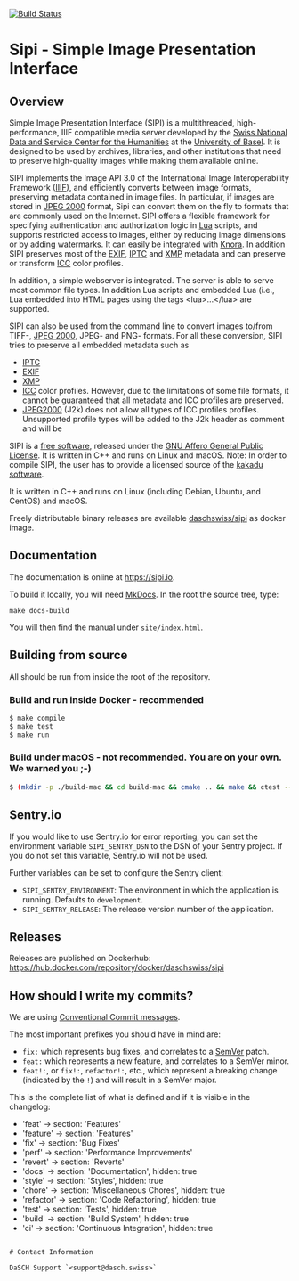 [![Build Status](https://github.com/dasch-swiss/sipi/actions/workflows/docker-build.yml/badge.svg?branch=main)](https://github.com/dasch-swiss/sipi/actions)

# Sipi - Simple Image Presentation Interface

## Overview

Simple Image Presentation Interface (SIPI) is a multithreaded, high-performance, IIIF compatible media server developed by
the [Swiss National Data and Service Center for the Humanities](https://dasch.swiss) at the
[University of Basel](https://www.unibas.ch). It is designed to
be used by archives, libraries, and other institutions that need to
preserve high-quality images while making them available online.

SIPI implements the Image API 3.0 of the International Image Interoperability Framework
([IIIF](https://iiif.io/)), and efficiently converts between image
formats, preserving metadata contained in image files. In particular, if
images are stored in [JPEG 2000](https://jpeg.org/jpeg2000/) format,
Sipi can convert them on the fly to formats that are commonly used on
the Internet. SIPI offers a flexible framework for specifying
authentication and authorization logic in [Lua](https://www.lua.org/)
scripts, and supports restricted access to images, either by reducing
image dimensions or by adding watermarks. It can easily be integrated
with [Knora](https://dsp.dasch.swiss/). In addition SIPI preserves most of
the [EXIF](http://www.exif.org),
[IPTC](https://iptc.org/standards/photo-metadata/iptc-standard/) and
[XMP](http://www.adobe.com/products/xmp.html) metadata and can preserve
or transform [ICC](https://en.wikipedia.org/wiki/ICC_profile) color
profiles.

In addition, a simple webserver is integrated. The server is able to
serve most common file types. In addition Lua scripts and embedded Lua
(i.e., Lua embedded into HTML pages using the tags
&lt;lua&gt;…&lt;/lua&gt; are supported.

SIPI can also be used from the command line to convert images to/from
TIFF-, [JPEG 2000](https://jpeg.org/jpeg2000/), JPEG- and PNG-
formats. For all these conversion, SIPI tries to preserve all embedded
metadata such as
- [IPTC](https://iptc.org/standards/photo-metadata/iptc-standard/)
- [EXIF](https://www.exif.org/)
- [XMP](https://www.adobe.com/products/xmp.html)
- [ICC](https://en.wikipedia.org/wiki/ICC_profile) color profiles.
However, due to the limitations of some file formats, it cannot be
guaranteed that all metadata and ICC profiles are preserved.
- [JPEG2000](https://jpeg.org/jpeg2000/) (J2k) does not allow all types of ICC profiles
  profiles. Unsupported profile types will be added to the J2k header as comment and will be

SIPI is a [free software](http://www.gnu.org/philosophy/free-sw.en.html),
released under the [GNU Affero General Public
License](http://www.gnu.org/licenses/agpl-3.0.en.html). It is written in
C++ and runs on Linux and macOS. Note: In order to compile SIPI, the user has
to provide a licensed source of the [kakadu software](https://kakadusoftware.com).

It is written in C++ and runs on Linux (including Debian, Ubuntu, and CentOS) and
macOS.

Freely distributable binary releases are available
[daschswiss/sipi](https://hub.docker.com/r/daschswiss/sipi) as docker image.

## Documentation

The documentation is online at https://sipi.io.

To build it locally, you will need [MkDocs](https://www.mkdocs.org/).
In the root the source tree, type:

```
make docs-build
```

You will then find the manual under `site/index.html`.

## Building from source

All should be run from inside the root of the repository.

### Build and run inside Docker - recommended
```bash
$ make compile
$ make test
$ make run
```

### Build under macOS - not recommended. You are on your own. We warned you ;-)

```bash
$ (mkdir -p ./build-mac && cd build-mac && cmake .. && make && ctest --verbose)
```

## Sentry.io
If you would like to use Sentry.io for error reporting, you can set the environment variable
`SIPI_SENTRY_DSN` to the DSN of your Sentry project. If you do not set this variable, Sentry.io will not be used.

Further variables can be set to configure the Sentry client:
- `SIPI_SENTRY_ENVIRONMENT`: The environment in which the application is running. Defaults to `development`.
- `SIPI_SENTRY_RELEASE`: The release version number of the application. 

## Releases

Releases are published on Dockerhub: https://hub.docker.com/repository/docker/daschswiss/sipi

## How should I write my commits?

We are using [Conventional Commit messages](https://www.conventionalcommits.org/).

The most important prefixes you should have in mind are:

* `fix:` which represents bug fixes, and correlates to a [SemVer](https://semver.org/)
  patch.
* `feat:` which represents a new feature, and correlates to a SemVer minor.
* `feat!:`,  or `fix!:`, `refactor!:`, etc., which represent a breaking change
  (indicated by the `!`) and will result in a SemVer major.

This is the complete list of what is defined and if it is visible in the
changelog:
- 'feat' -> section: 'Features'
- 'feature' -> section: 'Features'
- 'fix' -> section: 'Bug Fixes'
- 'perf' -> section: 'Performance Improvements'
- 'revert' -> section: 'Reverts'
- 'docs' -> section: 'Documentation', hidden: true
- 'style' -> section: 'Styles', hidden: true
- 'chore' -> section: 'Miscellaneous Chores', hidden: true
- 'refactor' -> section: 'Code Refactoring', hidden: true
- 'test' -> section: 'Tests', hidden: true
- 'build' -> section: 'Build System', hidden: true
- 'ci' -> section: 'Continuous Integration', hidden: true
```

# Contact Information

DaSCH Support `<support@dasch.swiss>`
